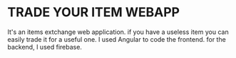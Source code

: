 # TRADE YOUR ITEM WEBAPP

It's an items extchange web application. if you have a useless item you can easily trade it for a useful one.
I used Angular to code the frontend. for the backend, I used firebase.
